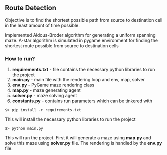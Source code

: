 ## Route Detection
Objective is to find the shortest possible path from source to destination cell in the least amount of time possible.

Implemented Aldous-Broder algorithm for generating a uniform spanning maze.
A-star algorithm is simulated in pygame environment for finding the shortest route possible from source to destination cells

### How to run?
1. **requirements.txt** - file contains the necessary python libraries to run the project
2. **main.py** - main file with the rendering loop and env, map, solver
3. **env.py** - PyGame maze rendering class
4. **map.py** - maze generating agent
5. **solver.py** - maze solving agent
6. **constants.py** - contains run parameters which can be tinkered with

```
$> pip install -r requirements.txt
```
This will install the necessary python libraries to run the project

```
$> python main.py
```
This will run the project. First it will generate a maze using **map.py** and solve this maze using **solver.py** file. The rendering is handled by the **env.py** file.

